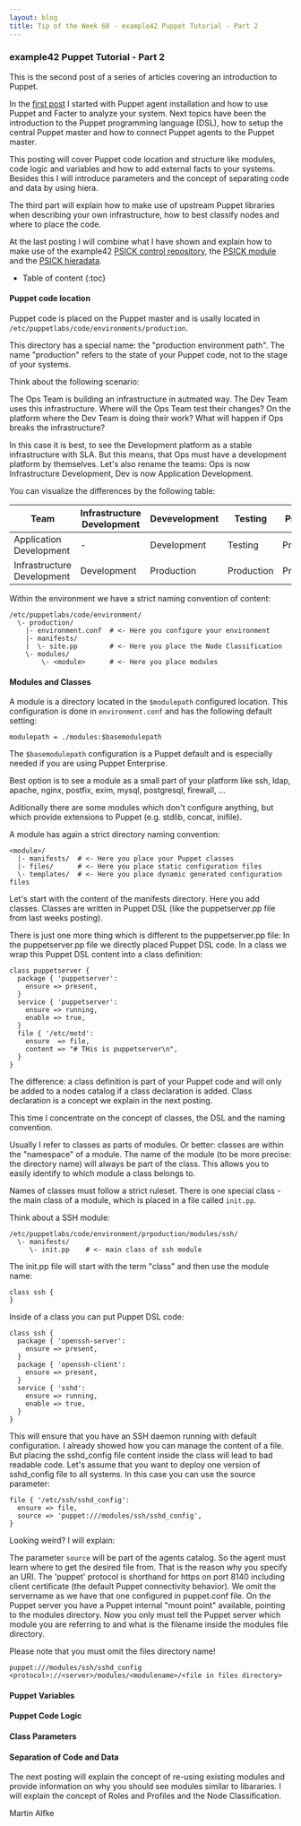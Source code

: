 ```yaml
---
layout: blog
title: Tip of the Week 68 - example42 Puppet Tutorial - Part 2
---
```


### example42 Puppet Tutorial - Part 2

This is the second post of a series of articles covering an introduction to Puppet.

In the [first post](https://example42.com/blog) I started with Puppet agent installation and how to use Puppet and Facter to analyze your system. Next topics have been the introduction to the Puppet programming language (DSL), how to setup the central Puppet master and how to connect Puppet agents to the Puppet master.

This posting will cover Puppet code location and structure like modules, code logic and variables and how to add external facts to your systems. Besides this I will introduce parameters and the concept of separating code and data by using hiera.

The third part will explain how to make use of upstream Puppet libraries when describing your own infrastructure, how to best classify nodes and where to place the code.

At the last posting I will combine what I have shown and explain how to make use of the example42 [PSICK control repository](https://github.com/example42/psick.git), the [PSICK module](https://github.com/example42/puppet-psick.git) and the [PSICK hieradata](https://github.com/example42/psick-hieradata).

* Table of content
{:toc}

#### Puppet code location

Puppet code is placed on the Puppet master and is usally located in `/etc/puppetlabs/code/environments/production`.

This directory has a special name: the "production environment path". The name "production" refers to the state of your Puppet code, not to the stage of your systems.

Think about the following scenario:

The Ops Team is building an infrastructure in autmated way. The Dev Team uses this infrastructure. Where will the Ops Team test their changes? On the platform where the Dev Team is doing their work? What will happen if Ops breaks the infrastructure?

In this case it is best, to see the Development platform as a stable infrastructure with SLA. But this means, that Ops must have a development platform by themselves.
Let's also rename the teams: Ops is now Infrastructure Development, Dev is now Application Development.

You can visualize the differences by the following table:

Team | Infrastructure Development | Devevelopment | Testing | Production
--- | --- | --- | --- | ---
Application Development | - | Development | Testing | Production
Infrastructure Development | Development | Production | Production |Production

Within the environment we have a strict naming convention of content:

    /etc/puppetlabs/code/environment/
      \- production/
        |- environment.conf  # <- Here you configure your environment
        |- manifests/
        |  \- site.pp        # <- Here you place the Node Classification
        \- modules/
            \- <module>      # <- Here you place modules

#### Modules and Classes

A module is a directory located in the `$modulepath` configured location. This configuration is done in `environment.conf` and has the following default setting:

    modulepath = ./modules:$basemodulepath
    
The `$basemodulepath` configuration is a Puppet default and is especially needed if you are using Puppet Enterprise.

Best option is to see a module as a small part of your platform like ssh, ldap, apache, nginx, postfix, exim, mysql, postgresql, firewall, ...

Aditionally there are some modules which don't configure anything, but which provide extensions to Puppet (e.g. stdlib, concat, inifile).

A module has again a strict directory naming convention:

    <module>/
      |- manifests/  # <- Here you place your Puppet classes
      |- files/      # <- Here you place static configuration files
      \- templates/  # <- Here you place dynamic generated configuration files

Let's start with the content of the manifests directory. Here you add classes. Classes are written in Puppet DSL (like the puppetserver.pp file from last weeks posting).

There is just one more thing which is different to the puppetserver.pp file:
In the puppetserver.pp file we directly placed Puppet DSL code. In a class we wrap this Puppet DSL content into a class definition:

    class puppetserver {
      package { 'puppetserver':
        ensure => present,
      }
      service { 'puppetserver':
        ensure => running,
        enable => true,
      }
      file { '/etc/motd':
        ensure  => file,
        content => "# THis is puppetserver\n",
      }
    }
    
The difference: a class definition is part of your Puppet code and will only be added to a nodes catalog if a class declaration is added. Class declaration is a concept we explain in the next posting.

This time I concentrate on the concept of classes, the DSL and the naming convention.

Usually I refer to classes as parts of modules. Or better: classes are within the "namespace" of a module. The name of the module (to be more precise: the directory name) will always be part of the class. This allows you to easily identify to which module a class belongs to.

Names of classes must follow a strict ruleset. There is one special class - the main class of a module, which is placed in a file called `init.pp`.

Think about a SSH module:

    /etc/puppetlabs/code/environment/prpoduction/modules/ssh/
      \- manifests/
         \- init.pp    # <- main class of ssh module

The init.pp file will start with the term "class" and then use the module name:

    class ssh {
    }

Inside of a class you can put Puppet DSL code:

    class ssh {
      package { 'openssh-server':
        ensure => present,
      }
      package { 'openssh-client':
        ensure => present,
      }
      service { 'sshd':
        ensure => running,
        enable => true,
      }
    }

This will ensure that you have an SSH daemon running with default configuration. I already showed how you can manage the content of a file. But placing the sshd\_config file content inside the class will lead to bad readable code. Let's assume that you want to deploy one version of sshd\_config file to all systems. In this case you can use the source parameter:

    file { '/etc/ssh/sshd_config':
      ensure => file,
      source => 'puppet:///modules/ssh/sshd_config',
    }

Looking weird? I will explain:

The parameter `source` will be part of the agents catalog. So the agent must learn where to get the desired file from. That is the reason why you specify an URI. The 'puppet' protocol is shorthand for https on port 8140 including client certificate (the default Puppet connectivity behavior). We omit the servername as we have that one configured in puppet.conf file. On the Puppet server you have a Puppet internal "mount point" available, pointing to the modules directory. Now you only must tell the Puppet server which module you are referring to and what is the filename inside the modules file directory.

Please note that you must omit the files directory name!

    puppet:///modules/ssh/sshd_config
    <protocol>://<server>/modules/<modulename>/<file in files directory>

#### Puppet Variables

#### Puppet Code Logic

#### Class Parameters

#### Separation of Code and Data

The next posting will explain the concept of re-using existing modules and provide information on why you should see modules similar to libararies.
I will explain the concept of Roles and Profiles and the Node Classification.


Martin Alfke
